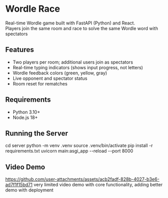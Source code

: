 # Wordle Race

Real-time Wordle game built with FastAPI (Python) and React.  
Players join the same room and race to solve the same Wordle word with spectators

## Features
- Two players per room; additional users join as spectators
- Real-time typing indicators (shows input progress, not letters)
- Wordle feedback colors (green, yellow, gray)
- Live opponent and spectator status
- Room reset for rematches

## Requirements
- Python 3.10+
- Node.js 18+

## Running the Server
cd server
python -m venv .venv
source .venv/bin/activate
pip install -r requirements.txt
uvicorn main:asgi_app --reload --port 8000

## Video Demo
https://github.com/user-attachments/assets/acb2fadf-828b-4027-b3e6-ad7f1f15bd71
very limited video demo with core functionality, adding better demo with deployment


